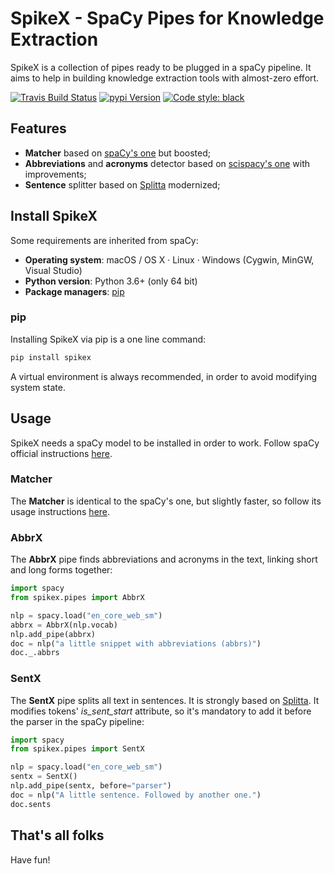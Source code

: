 # SpikeX - SpaCy Pipes for Knowledge Extraction

SpikeX is a collection of pipes ready to be plugged in a spaCy pipeline.
It aims to help in building knowledge extraction tools with almost-zero effort.

[![Travis Build Status](<https://img.shields.io/travis/erre-quadro/spikex/master.svg?style=flat-square&logo=travis-ci&logoColor=white&label=build+(3.x)>)](https://travis-ci.org/erre-quadro/spikex)
[![pypi Version](https://img.shields.io/pypi/v/spikex.svg?style=flat-square&logo=pypi&logoColor=white)](https://pypi.org/project/spikex/)
[![Code style: black](https://img.shields.io/badge/code%20style-black-000000.svg?style=flat-square)](https://github.com/ambv/black)

## Features

- **Matcher** based on [spaCy's one](https://github.com/explosion/spaCy/blob/master/spacy/matcher/matcher.pyx) but boosted;
- **Abbreviations** and **acronyms** detector based on [scispacy's one](https://github.com/allenai/scispacy/blob/master/scispacy/abbreviation.py) with improvements;
- **Sentence** splitter based on [Splitta](https://github.com/dgillick/splitta) modernized;

## Install SpikeX

Some requirements are inherited from spaCy:

- **Operating system**: macOS / OS X · Linux · Windows (Cygwin, MinGW, Visual
  Studio)
- **Python version**: Python 3.6+ (only 64 bit)
- **Package managers**: [pip](https://pypi.org/project/spikex/)

### pip

Installing SpikeX via pip is a one line command:

```bash
pip install spikex
```

A virtual environment is always recommended, in order to avoid modifying system state.

## Usage

SpikeX needs a spaCy model to be installed in order to work. Follow spaCy official instructions [here](https://spacy.io/usage/models#download).

### Matcher

The **Matcher** is identical to the spaCy's one, but slightly faster, so follow its usage instructions [here](https://spacy.io/usage/rule-based-matching#matcher).

### AbbrX

The **AbbrX** pipe finds abbreviations and acronyms in the text, linking short and long forms together:

```python
import spacy
from spikex.pipes import AbbrX

nlp = spacy.load("en_core_web_sm")
abbrx = AbbrX(nlp.vocab)
nlp.add_pipe(abbrx)
doc = nlp("a little snippet with abbreviations (abbrs)")
doc._.abbrs
```

### SentX

The **SentX** pipe splits all text in sentences. It is strongly based on [Splitta](https://github.com/dgillick/splitta). It modifies tokens' *is_sent_start* attribute, so it's mandatory to add it before the parser in the spaCy pipeline:

```python
import spacy
from spikex.pipes import SentX

nlp = spacy.load("en_core_web_sm")
sentx = SentX()
nlp.add_pipe(sentx, before="parser")
doc = nlp("A little sentence. Followed by another one.")
doc.sents
```

## That's all folks
Have fun!
